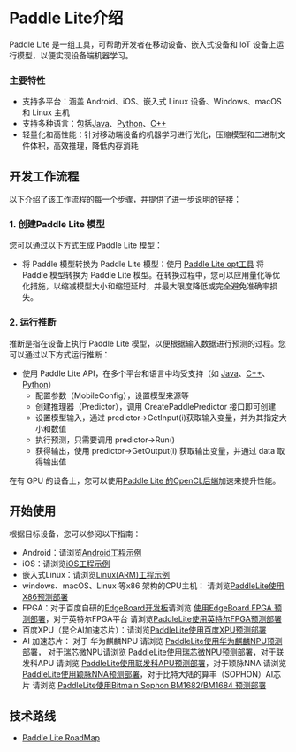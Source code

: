 # Paddle Lite介绍

Paddle Lite 是一组工具，可帮助开发者在移动设备、嵌入式设备和 loT 设备上运行模型，以便实现设备端机器学习。

### 主要特性

- 支持多平台：涵盖 Android、iOS、嵌入式 Linux 设备、Windows、macOS 和 Linux 主机
- 支持多种语言：包括[Java](../api_reference/java_api_doc)、[Python](../api_reference/python_api_doc)、[C++](../api_reference/cxx_api_doc)
- 轻量化和高性能：针对移动端设备的机器学习进行优化，压缩模型和二进制文件体积，高效推理，降低内存消耗

## 开发工作流程
以下介绍了该工作流程的每一个步骤，并提供了进一步说明的链接：

### 1. 创建Paddle Lite 模型

您可以通过以下方式生成 Paddle Lite 模型：

- 将 Paddle 模型转换为 Paddle Lite 模型：使用 [Paddle Lite opt工具](../user_guides/model_optimize_tool) 将 Paddle 模型转换为 Paddle Lite 模型。在转换过程中，您可以应用量化等优化措施，以缩减模型大小和缩短延时，并最大限度降低或完全避免准确率损失。

### 2. 运行推断

推断是指在设备上执行 Paddle Lite 模型，以便根据输入数据进行预测的过程。您可以通过以下方式运行推断：

- 使用 Paddle Lite API，在多个平台和语言中均受支持（如 [Java](../quick_start/java_demo)、[C++](../quick_start/cpp_demo)、[Python](../quick_start/python_demo)）
  - 配置参数（MobileConfig），设置模型来源等
  - 创建推理器（Predictor），调用 CreatePaddlePredictor 接口即可创建
  - 设置模型输入，通过 predictor->GetInput(i)获取输入变量，并为其指定大小和数值
  - 执行预测，只需要调用 predictor->Run()
  - 获得输出，使用 predictor->GetOutput(i) 获取输出变量，并通过 data<T> 取得输出值

在有 GPU 的设备上，您可以使用[Paddle Lite 的OpenCL后端](../demo_guides/opencl)加速来提升性能。

## 开始使用

根据目标设备，您可以参阅以下指南：

- Android：请浏览[Android工程示例](../demo_guides/android_app_demo)
- iOS：请浏览[iOS工程示例](../demo_guides/ios_app_demo)
- 嵌入式Linux：请浏览[Linux(ARM)工程示例](../demo_guides/linux_arm_demo)
- windows、macOS、Linux 等x86 架构的CPU主机： 请浏览[PaddleLite使用X86预测部署](../demo_guides/x86)
- FPGA：对于百度自研的[EdgeBoard开发板](https://ai.baidu.com/tech/hardware/deepkit)请浏览 [使用EdgeBoard FPGA 预测部署](../demo_guides/fpga)，对于英特尔FPGA平台 请浏览[PaddleLite使用英特尔FPGA预测部署](../demo_guides/intel_fpga)
- 百度XPU（昆仑AI加速芯片）：请浏览[PaddleLite使用百度XPU预测部署](../demo_guides/baidu_xpu)
- AI 加速芯片： 对于 华为麒麟NPU 请浏览 [PaddleLite使用华为麒麟NPU预测部署](../demo_guides/huawei_kirin_npu)， 对于瑞芯微NPU请浏览 [PaddleLite使用瑞芯微NPU预测部署](../demo_guides/rockchip_npu)，对于联发科APU 请浏览 [PaddleLite使用联发科APU预测部署](../demo_guides/mediatek_apu)，对于颖脉NNA 请浏览 [PaddleLite使用颖脉NNA预测部署](../demo_guides/imagination_nna)，对于比特大陆的算丰（SOPHON）AI芯片 请浏览 [PaddleLite使用Bitmain Sophon BM1682/BM1684 预测部署](../demo_guides/bitmain)

## 技术路线

- [Paddle Lite RoadMap](roadmap)
